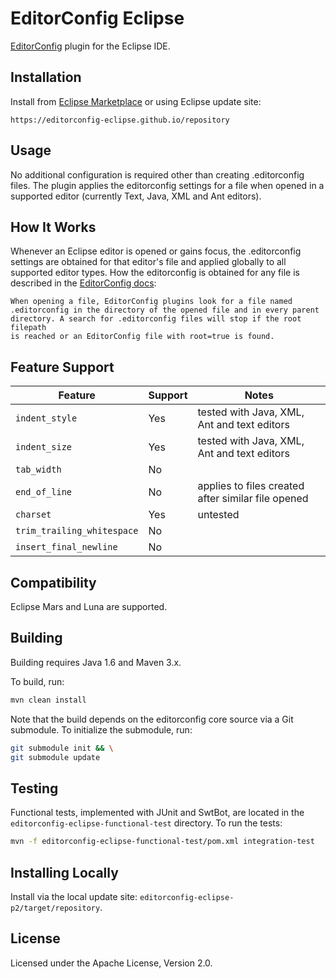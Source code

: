 EditorConfig Eclipse
====================

[EditorConfig] plugin for the Eclipse IDE.


Installation
------------

Install from [Eclipse Marketplace][marketplace] or using Eclipse update site:

    https://editorconfig-eclipse.github.io/repository

Usage
-----

No additional configuration is required other than creating .editorconfig
files. The plugin applies the editorconfig settings for a file when opened in a 
supported editor (currently Text, Java, XML and Ant editors). 


How It Works
------------

Whenever an Eclipse editor is opened or gains focus, the .editorconfig settings
are obtained for that editor's file and applied globally to all supported
editor types. How the editorconfig is obtained for any file is described in the
[EditorConfig docs][EditorConfig]:

    When opening a file, EditorConfig plugins look for a file named
    .editorconfig in the directory of the opened file and in every parent
    directory. A search for .editorconfig files will stop if the root filepath
    is reached or an EditorConfig file with root=true is found.


Feature Support
---------------

| Feature                    | Support | Notes                                       |
|----------------------------|---------|---------------------------------------------|
| `indent_style`             | Yes     | tested with Java, XML, Ant and text editors |
| `indent_size`              | Yes     | tested with Java, XML, Ant and text editors |
| `tab_width`                | No      |                                             |
| `end_of_line`              | No      | applies to files created after similar file opened |
| `charset`                  | Yes     | untested                                    |
| `trim_trailing_whitespace` | No      |                                             |
| `insert_final_newline`     | No      |                                             |


Compatibility
-------------

Eclipse Mars and Luna are supported.


Building
--------

Building requires Java 1.6 and Maven 3.x.

To build, run:

```sh
mvn clean install
```

Note that the build depends on the editorconfig core source via a Git
submodule. To initialize the submodule, run:

```sh
git submodule init && \
git submodule update
```


Testing
-------

Functional tests, implemented with JUnit and SwtBot, are located in the
`editorconfig-eclipse-functional-test` directory. To run the tests:

```sh
mvn -f editorconfig-eclipse-functional-test/pom.xml integration-test
```


Installing Locally
------------------

Install via the local update site: `editorconfig-eclipse-p2/target/repository`.


License
-------

Licensed under the Apache License, Version 2.0.


[marketplace]: https://marketplace.eclipse.org/node/2506426
[EditorConfig]: http://editorconfig.org/
